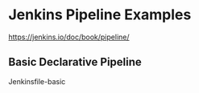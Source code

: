 # Jenkins Pipeline Examples

https://jenkins.io/doc/book/pipeline/

## Basic Declarative Pipeline

Jenkinsfile-basic
